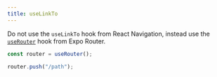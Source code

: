 ```yaml
---
title: useLinkTo
---
```


Do not use the `useLinkTo` hook from React Navigation, instead use the [`useRouter`](/docs/features/router#userouter) hook from Expo Router.

```js
const router = useRouter();

router.push("/path");
```
